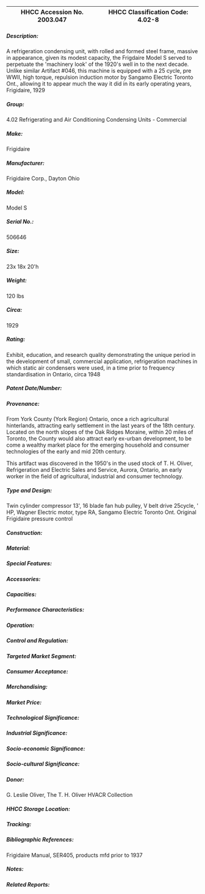 | **HHCC Accession No. 2003.047** |**HHCC Classification Code:  4.02-8**|
| ----------- | ----------- |
##### Description:
A refrigeration condensing unit, with rolled and formed steel frame, massive in appearance, given its modest capacity, the Frigdaire Model S served to perpetuate the 'machinery look' of the 1920's well in to the next decade. Unlike similar Artifact #046, this machine is equipped with a 25 cycle, pre WWII, high torque, repulsion induction motor by Sangamo Electric Toronto Ont., allowing it to appear much the way it did in its early operating years, Frigidaire, 1929
##### Group:
4.02 Refrigerating and Air Conditioning Condensing Units - Commercial

##### Make:
Frigidaire

##### Manufacturer:
Frigidaire Corp., Dayton Ohio

##### Model:
Model S

##### Serial No.:
506646

##### Size:
23x 18x 20'h

##### Weight:
120 lbs

##### Circa:
1929

##### Rating:
Exhibit, education, and research quality demonstrating the unique period in the development of small, commercial application, refrigeration machines in which static air condensers were used, in a time prior to frequency standardisation in Ontario, circa 1948

##### Patent Date/Number:


##### Provenance:
From York County (York Region) Ontario, once a rich agricultural hinterlands, attracting early settlement in the last years of the 18th century. Located on the north slopes of the Oak Ridges Moraine, within 20 miles of Toronto, the County would also attract early ex-urban development, to be come a wealthy market place for the emerging household and consumer technologies of the early and mid 20th century. 

This artifact was discovered in the 1950's in the used stock of T. H. Oliver, Refrigeration and Electric Sales and Service, Aurora, Ontario, an early worker in the field of agricultural, industrial and consumer technology.

##### Type and Design:
Twin cylinder compressor
13', 16 blade fan hub pulley, V belt drive 
25cycle, ' HP, Wagner Electric  motor, type RA, Sangamo Electric Toronto Ont. Original Frigidaire pressure control

##### Construction:


##### Material:


##### Special Features:


##### Accessories:


##### Capacities:


##### Performance Characteristics:


##### Operation:


##### Control and Regulation:


##### Targeted Market Segment:


##### Consumer Acceptance:


##### Merchandising:


##### Market Price:


##### Technological Significance:


##### Industrial Significance:


##### Socio-economic Significance:


##### Socio-cultural Significance:


##### Donor:
G. Leslie Oliver, The T. H. Oliver HVACR Collection

##### HHCC Storage Location:


##### Tracking:


##### Bibliographic References:
Frigidaire Manual, SER405, products mfd prior to 1937

##### Notes:


##### Related Reports:

